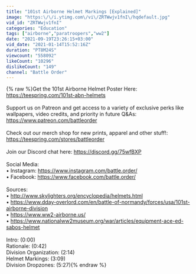```yaml
---
title: "101st Airborne Helmet Markings [Explained]"
image: "https:\/\/i.ytimg.com\/vi\/ZRTWwjv1fnI\/hqdefault.jpg"
vid_id: "ZRTWwjv1fnI"
categories: "Education"
tags: ["airborne","paratroopers","ww2"]
date: "2021-09-19T23:26:15+03:00"
vid_date: "2021-01-14T15:52:16Z"
duration: "PT8M24S"
viewcount: "558092"
likeCount: "10296"
dislikeCount: "149"
channel: "Battle Order"
---
```

{% raw %}Get the 101st Airborne Helmet Poster Here: <a rel="nofollow" target="blank" href="https://teespring.com/101st-abn-helmets">https://teespring.com/101st-abn-helmets</a><br /><br />Support us on Patreon and get access to a variety of exclusive perks like wallpapers, video credits, and priority in future Q&amp;As: <a rel="nofollow" target="blank" href="https://www.patreon.com/battleorder">https://www.patreon.com/battleorder</a><br /><br />Check out our merch shop for new prints, apparel and other stuff!: <a rel="nofollow" target="blank" href="https://teespring.com/stores/battleorder">https://teespring.com/stores/battleorder</a><br /><br />Join our Discord chat here: <a rel="nofollow" target="blank" href="https://discord.gg/75wfBXP">https://discord.gg/75wfBXP</a><br /><br />Social Media:<br />• Instagram: <a rel="nofollow" target="blank" href="https://www.instagram.com/battle.order/">https://www.instagram.com/battle.order/</a><br />• Facebook: <a rel="nofollow" target="blank" href="https://www.facebook.com/battle.order/">https://www.facebook.com/battle.order/</a><br /><br />Sources:<br />• <a rel="nofollow" target="blank" href="http://www.skylighters.org/encyclopedia/helmets.html">http://www.skylighters.org/encyclopedia/helmets.html</a><br />• <a rel="nofollow" target="blank" href="https://www.dday-overlord.com/en/battle-of-normandy/forces/usa/101st-airborne-division">https://www.dday-overlord.com/en/battle-of-normandy/forces/usa/101st-airborne-division</a><br />• <a rel="nofollow" target="blank" href="https://www.ww2-airborne.us/">https://www.ww2-airborne.us/</a><br />• <a rel="nofollow" target="blank" href="https://www.nationalww2museum.org/war/articles/equipment-ace-ed-sabos-helmet">https://www.nationalww2museum.org/war/articles/equipment-ace-ed-sabos-helmet</a><br /><br />Intro: (0:00)<br />Rationale: (0:42)<br />Division Organization: (2:14)<br />Helmet Markings: (3:09)<br />Division Dropzones: (5:27){% endraw %}
